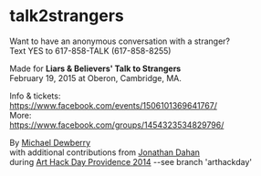 talk2strangers
================

Want to have an anonymous conversation with a stranger?  
Text YES to 617-858-TALK (617-858-8255)

Made for **Liars & Believers' Talk to Strangers**  
February 19, 2015 at Oberon, Cambridge, MA.

Info & tickets:  
https://www.facebook.com/events/1506101369641767/  
More:  
https://www.facebook.com/groups/1454323534829796/  

By [Michael Dewberry](http://dewb.org)  
with additional contributions from [Jonathan Dahan](http://jonathan.is/)   
during [Art Hack Day Providence 2014](arthackday.org/master-slave) --see branch 'arthackday' 


